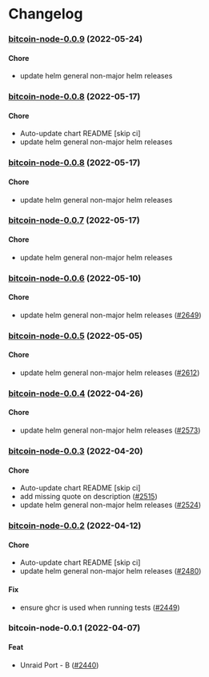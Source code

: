 # Changelog<br>


<a name="bitcoin-node-0.0.9"></a>
### [bitcoin-node-0.0.9](https://github.com/truecharts/apps/compare/bitcoin-node-0.0.8...bitcoin-node-0.0.9) (2022-05-24)

#### Chore

* update helm general non-major helm releases



<a name="bitcoin-node-0.0.8"></a>
### [bitcoin-node-0.0.8](https://github.com/truecharts/apps/compare/bitcoin-node-0.0.7...bitcoin-node-0.0.8) (2022-05-17)

#### Chore

* Auto-update chart README [skip ci]
* update helm general non-major helm releases



<a name="bitcoin-node-0.0.8"></a>
### [bitcoin-node-0.0.8](https://github.com/truecharts/apps/compare/bitcoin-node-0.0.7...bitcoin-node-0.0.8) (2022-05-17)

#### Chore

* update helm general non-major helm releases



<a name="bitcoin-node-0.0.7"></a>
### [bitcoin-node-0.0.7](https://github.com/truecharts/apps/compare/bitcoin-node-0.0.6...bitcoin-node-0.0.7) (2022-05-17)

#### Chore

* update helm general non-major helm releases



<a name="bitcoin-node-0.0.6"></a>
### [bitcoin-node-0.0.6](https://github.com/truecharts/apps/compare/bitcoin-node-0.0.5...bitcoin-node-0.0.6) (2022-05-10)

#### Chore

* update helm general non-major helm releases ([#2649](https://github.com/truecharts/apps/issues/2649))



<a name="bitcoin-node-0.0.5"></a>
### [bitcoin-node-0.0.5](https://github.com/truecharts/apps/compare/bitcoin-node-0.0.4...bitcoin-node-0.0.5) (2022-05-05)

#### Chore

* update helm general non-major helm releases ([#2612](https://github.com/truecharts/apps/issues/2612))



<a name="bitcoin-node-0.0.4"></a>
### [bitcoin-node-0.0.4](https://github.com/truecharts/apps/compare/bitcoin-node-0.0.3...bitcoin-node-0.0.4) (2022-04-26)

#### Chore

* update helm general non-major helm releases ([#2573](https://github.com/truecharts/apps/issues/2573))



<a name="bitcoin-node-0.0.3"></a>
### [bitcoin-node-0.0.3](https://github.com/truecharts/apps/compare/bitcoin-node-0.0.2...bitcoin-node-0.0.3) (2022-04-20)

#### Chore

* Auto-update chart README [skip ci]
* add missing quote on description ([#2515](https://github.com/truecharts/apps/issues/2515))
* update helm general non-major helm releases ([#2524](https://github.com/truecharts/apps/issues/2524))



<a name="bitcoin-node-0.0.2"></a>
### [bitcoin-node-0.0.2](https://github.com/truecharts/apps/compare/bitcoin-node-0.0.1...bitcoin-node-0.0.2) (2022-04-12)

#### Chore

* Auto-update chart README [skip ci]
* update helm general non-major helm releases ([#2480](https://github.com/truecharts/apps/issues/2480))

#### Fix

* ensure ghcr is used when running tests ([#2449](https://github.com/truecharts/apps/issues/2449))



<a name="bitcoin-node-0.0.1"></a>
### bitcoin-node-0.0.1 (2022-04-07)

#### Feat

* Unraid Port - B ([#2440](https://github.com/truecharts/apps/issues/2440))
